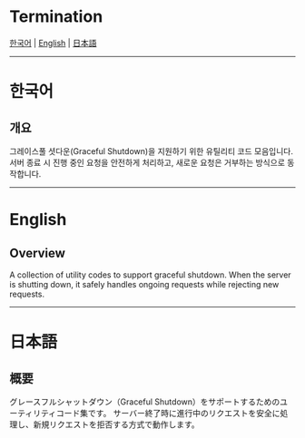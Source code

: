 # Termination

[한국어](#한국어) | [English](#english) | [日本語](#日本語)

---

# 한국어

## 개요

그레이스풀 셧다운(Graceful Shutdown)을 지원하기 위한 유틸리티 코드 모음입니다.
서버 종료 시 진행 중인 요청을 안전하게 처리하고, 새로운 요청은 거부하는 방식으로 동작합니다.

---

# English

## Overview

A collection of utility codes to support graceful shutdown.
When the server is shutting down, it safely handles ongoing requests while rejecting new requests.

---

# 日本語

## 概要

グレースフルシャットダウン（Graceful Shutdown）をサポートするためのユーティリティコード集です。
サーバー終了時に進行中のリクエストを安全に処理し、新規リクエストを拒否する方式で動作します。
